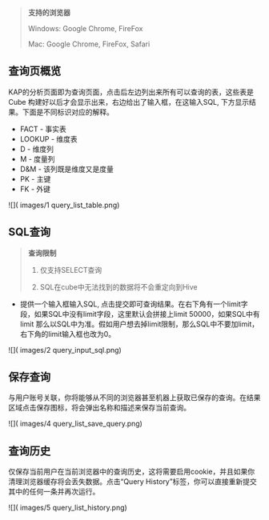 

> **支持的浏览器**
> 
> Windows: Google Chrome, FireFox
> 
> Mac: Google Chrome, FireFox, Safari

## 查询页概览
KAP的分析页面即为查询页面，点击后左边列出来所有可以查询的表，这些表是Cube 构建好以后才会显示出来，右边给出了输入框，在这输入SQL, 下方显示结果。下面是不同标识对应的解释。
* FACT - 事实表
* LOOKUP - 维度表
* D - 维度列
* M - 度量列
* D&M - 该列既是维度又是度量
* PK - 主键
* FK - 外键

![]( images/1 query_list_table.png)

## SQL查询
> **查询限制**
> 
> 1. 仅支持SELECT查询
>  
> 3. SQL在cube中无法找到的数据将不会重定向到Hive

* 提供一个输入框输入SQL, 点击提交即可查询结果。在右下角有一个limit字段，如果SQL中没有limit字段，这里默认会拼接上limit 50000，如果SQL中有limit 那么以SQL中为准。假如用户想去掉limit限制，那么SQL中不要加limit，右下角的limit输入框也改为0。

![]( images/2 query_input_sql.png)


## 保存查询
与用户账号关联，你将能够从不同的浏览器甚至机器上获取已保存的查询。在结果区域点击保存图标，将会弹出名称和描述来保存当前查询。

![]( images/4 query_list_save_query.png)

## 查询历史
   仅保存当前用户在当前浏览器中的查询历史，这将需要启用cookie，并且如果你清理浏览器缓存将会丢失数据。点击“Query History”标签，你可以直接重新提交其中的任何一条并再次运行。

![]( images/5 query_list_history.png)


